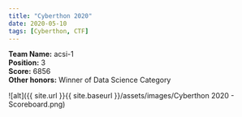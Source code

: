 ```yaml
---
title: "Cyberthon 2020"
date: 2020-05-10
tags: [Cyberthon, CTF]
--- 
```


**Team Name:** acsi-1  
**Position:** 3  
**Score:** 6856  
**Other honors:** Winner of Data Science Category

![alt]({{ site.url }}{{ site.baseurl }}/assets/images/Cyberthon 2020 - Scoreboard.png)
